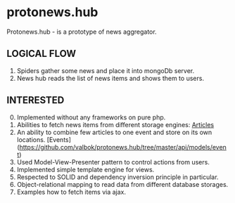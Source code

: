 protonews.hub
=============
Protonews.hub - is a prototype of news aggregator.

LOGICAL FLOW
------------
1. Spiders gather some news and place it into mongoDb server.
2. News hub reads the list of news items and shows them to users.

INTERESTED
-------
0. Implemented without any frameworks on pure php.
1. Abilities to fetch news items from different storage engines: [Articles](https://github.com/valbok/protonews.hub/blob/master/api/models/article)
2. An ability to combine few articles to one event and store on its own locations. [Events] (https://github.com/valbok/protonews.hub/tree/master/api/models/event)
3. Used Model-View-Presenter pattern to control actions from users.
4. Implemented simple template engine for views.
5. Respected to SOLID and dependency inversion principle in particular.
6. Object-relational mapping to read data from different database storages.
7. Examples how to fetch items via ajax.
